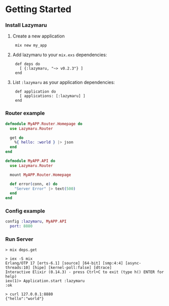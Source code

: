 # Getting Started

### Install Lazymaru

1. Create a new application

        mix new my_app

2. Add lazymaru to your `mix.exs` dependencies:

        def deps do
          [ {:lazymaru, "~> v0.2.3"} ]
        end

3. List `:lazymaru` as your application dependencies:

        def application do
          [ applications: [:lazymaru] ]
        end

### Router example

```elixir
defmodule MyAPP.Router.Homepage do
  use Lazymaru.Router

  get do
    %{ hello: :world } |> json
  end
end

defmodule MyAPP.API do
  use Lazymaru.Router

  mount MyAPP.Router.Homepage

  def error(conn, e) do
    "Server Error" |> text(500)
  end
end
```

### Config example

```elixir
config :lazymaru, MyAPP.API
  port: 8880
```

### Run Server

```shell
> mix deps.get

> iex -S mix
Erlang/OTP 17 [erts-6.1] [source] [64-bit] [smp:4:4] [async-threads:10] [hipe] [kernel-poll:false] [dtrace]
Interactive Elixir (0.14.3) - press Ctrl+C to exit (type h() ENTER for help)
iex(1)> Application.start :lazymaru
:ok

> curl 127.0.0.1:8880
{"hello":"world"}
```
